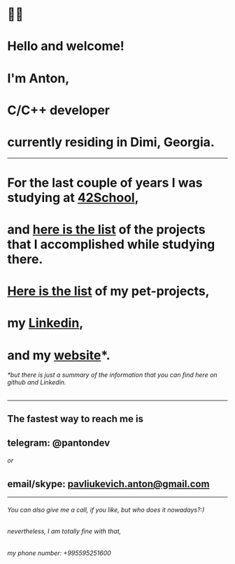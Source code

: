 # 👋🏼 
# Hello and welcome!
# I'm Anton,
# C/C++ developer 
# currently residing in Dimi, Georgia.
***
# For the last couple of years I was studying at [42School](https://42.fr/en/homepage/), 
# and [here is the list](https://github.com/itonyluke/21_42_school_projects) of the projects that I accomplished while studying there.
# [Here is the list]() of my pet-projects,
# my [Linkedin](https://www.linkedin.com/in/pantondev/),
# and my [website](https://panton.dev/)*.
###### *but there is just a summary of the information that you can find here on github and Linkedin.
***
## The fastest way to reach me is
## telegram: @pantondev
###### or
## email/skype: pavliukevich.anton@gmail.com
***
###### You can also give me a call, if you like, but who does it nowadays?:)
###### nevertheless, I am totally fine with that,
###### my phone number: +995595251600
